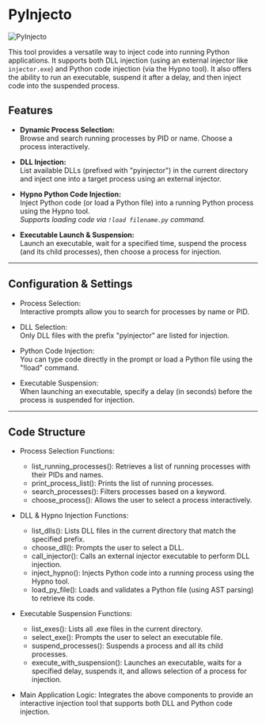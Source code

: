 # PyInjecto

![PyInjecto](https://i.imgur.com/VsWU8kb.png)

This tool provides a versatile way to inject code into running Python applications. It supports both DLL injection (using an external injector like `injector.exe`) and Python code injection (via the Hypno tool). It also offers the ability to run an executable, suspend it after a delay, and then inject code into the suspended process.

## Features

- **Dynamic Process Selection:**  
  Browse and search running processes by PID or name. Choose a process interactively.

- **DLL Injection:**  
  List available DLLs (prefixed with "pyinjector") in the current directory and inject one into a target process using an external injector.

- **Hypno Python Code Injection:**  
  Inject Python code (or load a Python file) into a running Python process using the Hypno tool.  
  *Supports loading code via `!load filename.py` command.*

- **Executable Launch & Suspension:**  
  Launch an executable, wait for a specified time, suspend the process (and its child processes), then choose a process for injection.
  
--------------------------------------------------

## Configuration & Settings

- Process Selection:  
  Interactive prompts allow you to search for processes by name or PID.

- DLL Selection:  
  Only DLL files with the prefix "pyinjector" are listed for injection.

- Python Code Injection:  
  You can type code directly in the prompt or load a Python file using the "!load" command.

- Executable Suspension:  
  When launching an executable, specify a delay (in seconds) before the process is suspended for injection.

--------------------------------------------------

## Code Structure

- Process Selection Functions:
  - list_running_processes(): Retrieves a list of running processes with their PIDs and names.
  - print_process_list(): Prints the list of running processes.
  - search_processes(): Filters processes based on a keyword.
  - choose_process(): Allows the user to select a process interactively.

- DLL & Hypno Injection Functions:
  - list_dlls(): Lists DLL files in the current directory that match the specified prefix.
  - choose_dll(): Prompts the user to select a DLL.
  - call_injector(): Calls an external injector executable to perform DLL injection.
  - inject_hypno(): Injects Python code into a running process using the Hypno tool.
  - load_py_file(): Loads and validates a Python file (using AST parsing) to retrieve its code.

- Executable Suspension Functions:
  - list_exes(): Lists all .exe files in the current directory.
  - select_exe(): Prompts the user to select an executable file.
  - suspend_processes(): Suspends a process and all its child processes.
  - execute_with_suspension(): Launches an executable, waits for a specified delay, suspends it, and allows selection of a process for injection.

- Main Application Logic:
  Integrates the above components to provide an interactive injection tool that supports both DLL and Python code injection.
